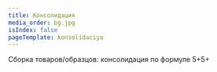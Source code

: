 ```yaml
---
title: Консолидация
media_order: bg.jpg
isIndex: false
pageTemplate: konsolidaciya
---
```


Сборка товаров/образцов: консолидация по формуле 5+5+
